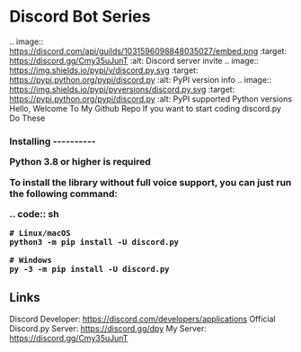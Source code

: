 # Discord Bot Series
.. image:: https://discord.com/api/guilds/1031596098848035027/embed.png
   :target: https://discord.gg/Cmy35uJunT
   :alt: Discord server invite
.. image:: https://img.shields.io/pypi/v/discord.py.svg
   :target: https://pypi.python.org/pypi/discord.py
   :alt: PyPI version info
.. image:: https://img.shields.io/pypi/pyversions/discord.py.svg
   :target: https://pypi.python.org/pypi/discord.py
   :alt: PyPI supported Python versions
<br>
Hello, Welcome To My Github Repo
If you want to start coding discord.py
Do These
<h3>
Installing
----------

**Python 3.8 or higher is required**

To install the library without full voice support, you can just run the following command:

.. code:: sh

    # Linux/macOS
    python3 -m pip install -U discord.py

    # Windows
    py -3 -m pip install -U discord.py

Links
------

Discord Developer: https://discord.com/developers/applications
Official Discord.py Server: https://discord.gg/dpy
My Server: https://discord.gg/Cmy35uJunT
